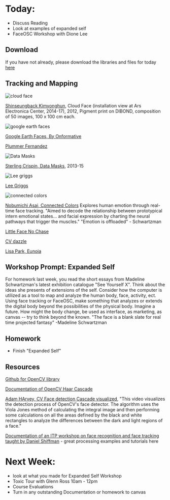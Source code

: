 # Today:
- Discuss Reading
- Look at examples of expanded self
- FaceOSC Workshop with Dione Lee

## Download

If you have not already, please download the libraries and files for today [here](https://github.com/dione-lee/FaceOSC-Wekinator-4-24-18)

## Tracking and Mapping

![cloud face](http://cdn.ssbkyh.com/works/cloud_face/resized/ssbkyh_cloud_face_installation_view_at_aec.png)

[Shinseungback Kimyonghun](http://ssbkyh.com/works/cloud_face/), Cloud Face (installation view at Ars Electronica Center, 2014-17), 2012, Pigment print on DIBOND,
composition of 50 images, 100 x 100 cm each.

![google earth faces](http://onformative.com/assets/work/googlefaces_05.jpg)

[Google Earth Faces, By Onformative](http://onformative.com/work/google-faces?p=lab/googlefaces/)

[Plummer Fernandez](http://plummerfernandez.tumblr.com/post/54596732227/drawing-faces-as-instructed-by-facial-recognition)

![Data Masks](http://www.sterlingcrispin.com/data-masks/data-masks_zkm_1.jpg)

[Sterling Crispin, Data Masks](http://www.sterlingcrispin.com/data-masks.html), 2013-15

![Lee griggs](https://pro2-bar-s3-cdn-cf6.myportfolio.com/5d9b67727331b33762de2db2d0ead9cf/0a5c9db8-668c-4afc-a669-a587e4abd04a_rw_1920.jpg?h=c03a8a7f4c3ef6044dcac0ae7d2bb223)

[Lee Griggs](http://www.leegriggs.com/)

![connected colors](https://78.media.tumblr.com/fbf0b5e69f58982603c7827977699631/tumblr_inline_o38r31SAKz1tf4ste_500.png)

[Nobumichi Asai, Connected Colors](https://www.nobumichiasai.com/post/138919644522/connected-colors-real-time-face-tracking)
Explores human emotion through real-time face tracking.
"Aimed to decode the relationship between prototypical intern emotional states... and facial expression by charting the neural pathways that trigger the muscles."
"Emotion is offloaded" - Schwartzman

[Little Face No Chase](https://vimeo.com/26649425)

[CV dazzle](https://cvdazzle.com/)

[Lisa Park, Eunoia](http://www.thelisapark.com/#/eunoia/)

## Workshop Prompt: Expanded Self
For homework last week, you read the short essays from Madeline Schwartzman's latest exhibition catalogue "See Yourself X". Think about the ideas she presents of extensions of the self. Consider how the computer is utilized as a tool to map and analyze the human body, face, activity, ect. Using face tracking or FaceOSC, make something that analyzes or extends the digital body beyond the possibilities of the physical body. Imagine a future. How might the body change, be used as interface, as marketing, as canvas -- try to think beyond the known.
"The face is a blank slate for real time projected fantasy" -Madeline Schwartzman

## Homework

- Finish "Expanded Self"

## Resources

[Github for OpenCV library](https://github.com/atduskgreg/opencv-processing)

[Documentation of OpenCV Haar Cascade](https://docs.opencv.org/3.4.1/d7/d8b/tutorial_py_face_detection.html)

[Adam HArvey, CV Face detection Cascade visualized](https://vimeo.com/12774628),
"This video visualizes the detection process of OpenCV's face detector. The algorithm uses the Viola Jones method of calculating the integral image and then performing some calculations on all the areas defined by the black and white rectangles to analyze the differences between the dark and light regions of a face."

[Documentation of an ITP workshop on face recognition and face tracking taught by Daniel Shiffman](https://github.com/shiffman/Face-It) - great processing examples and tutorials here

# Next Week:
- look at what you made for Expanded Self Workshop
- Toxic Tour with Glenn Ross 10am - 12pm
- Course Evaluations
- Turn in any outstanding Documentation or homework to canvas
